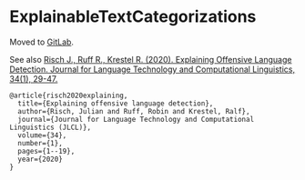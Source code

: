 # ExplainableTextCategorizations

Moved to [GitLab](https://gitlab.com/robin.r/explainabletextcategorizations).

See also [Risch J., Ruff R., Krestel R. (2020). Explaining Offensive Language Detection. Journal for Language Technology and Computational Linguistics, 34(1), 29-47.](https://jlcl.org/content/2-allissues/1-heft1-2020/jlcl_2020-1.pdf#page=39)


```
@article{risch2020explaining,
  title={Explaining offensive language detection},
  author={Risch, Julian and Ruff, Robin and Krestel, Ralf},
  journal={Journal for Language Technology and Computational Linguistics (JLCL)},
  volume={34},
  number={1},
  pages={1--19},
  year={2020}
}
```
